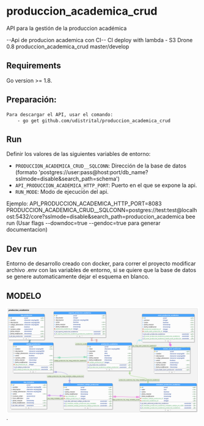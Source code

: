 # produccion_academica_crud
API para la gestión de la produccion académica

--Api de producion academica con CI--
CI deploy with lambda - S3
Drone 0.8 
produccion_academica_crud master/develop

## Requirements
Go version >= 1.8.

## Preparación:
    Para descargar el API, usar el comando:
        - go get github.com/udistrital/produccion_academica_crud

## Run

Definir los valores de las siguientes variables de entorno:

 - `PRODUCCION_ACADEMICA_CRUD__SQLCONN`: Dirección de la base de datos (formato 'postgres://user:pass@host:port/db_name?sslmode=disable&search_path=schema')
 - `API_PRODUCCION_ACADEMICA_HTTP_PORT`: Puerto en el que se expone la api.
 - `RUN_MODE`: Modo de ejecución del api.


Ejemplo: API_PRODUCCION_ACADEMICA_HTTP_PORT=8083 PRODUCCION_ACADEMICA_CRUD__SQLCONN=postgres://test:test@localhost:5432/core?sslmode=disable&search_path=produccion_academica bee run (Usar flags --downdoc=true --gendoc=true para generar documentacion)

## Dev run

Entorno de desarrollo creado con docker, para correr el proyecto modificar archivo .env con las variables de entorno, si se quiere que la base de datos se genere automaticamente dejar el esquema en blanco.

## MODELO
![image](./produccion_academica_crud.png).
